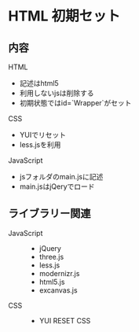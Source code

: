 <h1>HTML 初期セット</h1>
<h2>内容</h2>
<dl>
<dd>
<dt>HTML<dt>
<ul>
<li>記述はhtml5</li>
<li>利用しないjsは削除する</li>
<li>初期状態ではid=`Wrapper`がセット</li>
</ul>
</dd>
<dd>
<dt>CSS<dt>
<ul>
<li>YUIでリセット</li>
<li>less.jsを利用</li>
</ul>
</dd>
<dd>
<dt>JavaScript<dt>
<ul>
<li>jsフォルダのmain.jsに記述</li>
<li>main.jsはjQeryでロード</li>
</ul>
</dd>
</dl>
<h2>ライブラリー関連</h2>
<dl>
<dt>JavaScript</dt>
<dd>
<ul>
<li>jQuery</li>
<li>three.js</li>
<li>less.js</li>
<li>modernizr.js</li>
<li>html5.js</li>
<li>excanvas.js</li>
</ul>
</dd>
<dt>CSS</dt>
<dd>
<ul>
<li>YUI RESET CSS</li>
</ul>
</dd>
</dl>